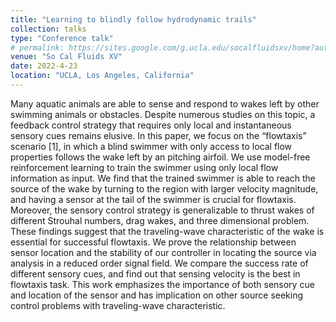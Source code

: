 ```yaml
---
title: "Learning to blindly follow hydrodynamic trails"
collection: talks
type: "Conference talk"
# permalink: https://sites.google.com/g.ucla.edu/socalfluidsxv/home?authuser=0
venue: "So Cal Fluids XV"
date: 2022-4-23
location: "UCLA, Los Angeles, California"
---
```


Many aquatic animals are able to sense and respond to wakes left by other swimming animals or obstacles. Despite numerous studies on this topic, a feedback control strategy that requires only local and instantaneous sensory cues remains elusive. In this paper, we focus on the “flowtaxis” scenario [1], in which a blind swimmer with only access to local flow properties follows the wake left by an pitching airfoil. We use model-free reinforcement learning to train the swimmer using only local flow information as input. We find that the trained swimmer is able to reach the source of the wake by turning to the region with larger velocity magnitude, and having a sensor at the tail of the swimmer is crucial for flowtaxis. Moreover, the sensory control strategy is generalizable to thrust wakes of different Strouhal numbers, drag wakes, and three dimensional problem. These findings suggest that the traveling-wave characteristic of the wake is essential for successful flowtaxis. We prove the relationship between sensor location and the stability of our controller in locating the source via analysis in a reduced order signal field. We compare the success rate of different sensory cues, and find out that sensing velocity is the best in flowtaxis task. This work emphasizes the importance of both sensory cue and location of the sensor and has implication on other source seeking control problems with traveling-wave characteristic.